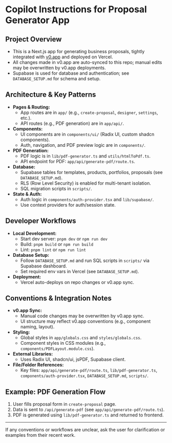 # Copilot Instructions for Proposal Generator App

## Project Overview
- This is a Next.js app for generating business proposals, tightly integrated with [v0.app](https://v0.app) and deployed on Vercel.
- All changes made in v0.app are auto-synced to this repo; manual edits may be overwritten by v0.app deployments.
- Supabase is used for database and authentication; see `DATABASE_SETUP.md` for schema and setup.

## Architecture & Key Patterns
- **Pages & Routing:**
  - App routes are in `app/` (e.g., `create-proposal`, `designer`, `settings`, etc.).
  - API routes (e.g., PDF generation) are in `app/api/`.
- **Components:**
  - UI components are in `components/ui/` (Radix UI, custom shadcn components).
  - Auth, navigation, and PDF preview logic are in `components/`.
- **PDF Generation:**
  - PDF logic is in `lib/pdf-generator.ts` and `utils/htmlToPdf.ts`.
  - API endpoint for PDF: `app/api/generate-pdf/route.ts`.
- **Database:**
  - Supabase tables for templates, products, portfolios, proposals (see `DATABASE_SETUP.md`).
  - RLS (Row Level Security) is enabled for multi-tenant isolation.
  - SQL migration scripts in `scripts/`.
- **State & Auth:**
  - Auth logic in `components/auth-provider.tsx` and `lib/supabase/`.
  - Use context providers for auth/session state.

## Developer Workflows
- **Local Development:**
  - Start dev server: `pnpm dev` or `npm run dev`
  - Build: `pnpm build` or `npm run build`
  - Lint: `pnpm lint` or `npm run lint`
- **Database Setup:**
  - Follow `DATABASE_SETUP.md` and run SQL scripts in `scripts/` via Supabase dashboard.
  - Set required env vars in Vercel (see `DATABASE_SETUP.md`).
- **Deployment:**
  - Vercel auto-deploys on repo changes or v0.app sync.

## Conventions & Integration Notes
- **v0.app Sync:**
  - Manual code changes may be overwritten by v0.app sync.
  - UI structure may reflect v0.app conventions (e.g., component naming, layout).
- **Styling:**
  - Global styles in `app/globals.css` and `styles/globals.css`.
  - Component styles in CSS modules (e.g., `components/PDFLayout.module.css`).
- **External Libraries:**
  - Uses Radix UI, shadcn/ui, jsPDF, Supabase client.
- **File/Folder References:**
  - Key files: `app/api/generate-pdf/route.ts`, `lib/pdf-generator.ts`, `components/auth-provider.tsx`, `DATABASE_SETUP.md`, `scripts/`.

## Example: PDF Generation Flow
1. User fills proposal form in `create-proposal` page.
2. Data is sent to `/api/generate-pdf` (see `app/api/generate-pdf/route.ts`).
3. PDF is generated using `lib/pdf-generator.ts` and returned to frontend.

---

If any conventions or workflows are unclear, ask the user for clarification or examples from their recent work.